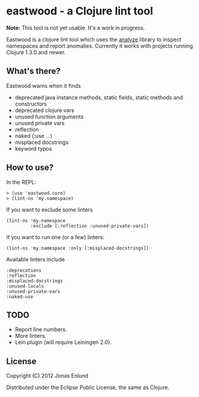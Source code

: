 # eastwood - a Clojure lint tool

**Note:**  This tool is not yet usable. It's a work in progress.

Eastwood is a clojure lint tool which uses the
[analyze](https://github.com/frenchy64/analyze) library to inspect
namespaces and report anomalies. Currently it works with projects
running Clojure 1.3.0 and newer.

## What's there?

Eastwood warns when it finds 

- deprecated java instance methods, static fields, static methods and
  constructors
- deprecated clojure vars
- unused function arguments
- unused private vars
- reflection
- naked (:use ...)
- misplaced docstrings
- keyword typos

## How to use?

In the REPL: 

    > (use 'eastwood.core)
    > (lint-ns 'my.namespace)

If you want to exclude some linters

    (lint-ns 'my.namespace 
             :exclude [:reflection :unused-private-vars])

If you want to run one (or a few) linters:

    (lint-ns 'my.namespace :only [:misplaced-docstrings])

Available linters include

    :deprecations 
    :reflection 
    :misplaced-docstrings 
    :unused-locals 
    :unused-private-vars 
    :naked-use

## TODO

- Report line numbers.
- More linters.
- Lein plugin (will require Leiningen 2.0).

## License

Copyright (C) 2012 Jonas Enlund

Distributed under the Eclipse Public License, the same as Clojure.
